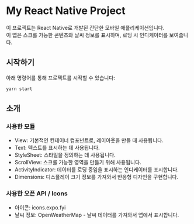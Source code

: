 # My React Native Project

이 프로젝트는 React Native로 개발된 간단한 모바일 애플리케이션입니다.   
이 앱은 스크롤 가능한 콘텐츠와 날씨 정보를 표시하며, 로딩 시 인디케이터를 보여줍니다.

## 시작하기

아래 명령어를 통해 프로젝트를 시작할 수 있습니다:

```bash
yarn start
```

## 소개 
### 사용한 모듈
- View: 기본적인 컨테이너 컴포넌트로, 레이아웃을 만들 때 사용됩니다.
- Text: 텍스트를 표시하는 데 사용됩니다.
- StyleSheet: 스타일을 정의하는 데 사용됩니다.
- ScrollView: 스크롤 가능한 영역을 만들기 위해 사용됩니다.
- ActivityIndicator: 데이터를 로딩 중임을 표시하는 인디케이터를 표시합니다.
- Dimensions: 디스플레이 크기 정보를 가져와서 반응형 디자인을 구현합니다.

### 사용한 오픈 API / Icons   
- 아이콘: icons.expo.fyi
- 날씨 정보: OpenWeatherMap - 날씨 데이터를 가져와서 앱에서 표시합니다.
